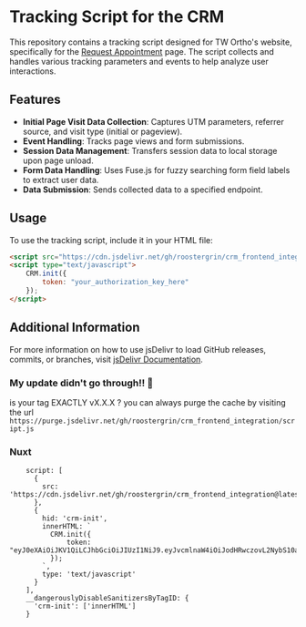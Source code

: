 # Tracking Script for the CRM

This repository contains a tracking script designed for TW Ortho's website, specifically for the [Request Appointment](https://www.twortho.com/contact-us/request-appointment/) page. The script collects and handles various tracking parameters and events to help analyze user interactions.

## Features

- **Initial Page Visit Data Collection**: Captures UTM parameters, referrer source, and visit type (initial or pageview).
- **Event Handling**: Tracks page views and form submissions.
- **Session Data Management**: Transfers session data to local storage upon page unload.
- **Form Data Handling**: Uses Fuse.js for fuzzy searching form field labels to extract user data.
- **Data Submission**: Sends collected data to a specified endpoint.

## Usage

To use the tracking script, include it in your HTML file:

```html
<script src="https://cdn.jsdelivr.net/gh/roostergrin/crm_frontend_integration/script.js"></script>
<script type="text/javascript">
    CRM.init({
        token: "your_authorization_key_here"
    });
</script>
```

## Additional Information
For more information on how to use jsDelivr to load GitHub releases, commits, or branches, visit [jsDelivr Documentation](https://www.jsdelivr.com/?docs=gh).

### My update didn't go through!! 😤
is your tag EXACTLY vX.X.X ? 
you can always purge the cache by visiting the url 
`https://purge.jsdelivr.net/gh/roostergrin/crm_frontend_integration/script.js` 


### Nuxt
```
    script: [
      {
        src: 'https://cdn.jsdelivr.net/gh/roostergrin/crm_frontend_integration@latest/script.js'
      },
      {
        hid: 'crm-init',
        innerHTML: `
          CRM.init({
              token: "eyJ0eXAiOiJKV1QiLCJhbGciOiJIUzI1NiJ9.eyJvcmlnaW4iOiJodHRwczovL2NybS10aHJlYWQucm9vc3RlcmdyaW50ZW1wbGF0ZXMuY29tLyIsInByYWN0aWNlX2lkIjoiMzU1In0.aUzwgQdETpNeY42CoQNYNSTiVJ23zKIL2I1e6bDRNqI"
          });
        `,
        type: 'text/javascript'
      }
    ],
    __dangerouslyDisableSanitizersByTagID: {
      'crm-init': ['innerHTML']
    }
```